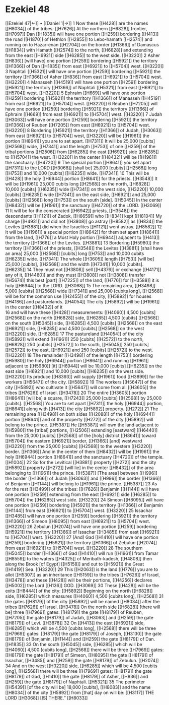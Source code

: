 # Ezekiel 48
[[Ezekiel 47|←]] • [[Daniel 1|→]]
1 Now these [[H428]] are the names [[H8034]] of the tribes: [[H7626]] At the northern [[H6828]] frontier, [[H7097]] Dan [[H1835]] will have one portion [[H259]] bordering [[H413]] the road [[H1870]] of Hethlon [[H2855]] to Lebo-hamath [[H2574]] and running on  to Hazar-enan [[H2704]] on the border [[H1366]] of Damascus [[H1834]] with Hamath [[H2574]] to the north, [[H6828]] and extending from the east [[H6921]] side [[H6285]] to the west side. [[H3220]] 
2 Asher [[H836]] [will have] one portion [[H259]] bordering [[H5921]] the territory [[H1366]] of Dan [[H1835]] from east [[H6921]] to [[H5704]] west. [[H3220]] 
3 Naphtali [[H5321]] will have one portion [[H259]] bordering [[H5921]] the territory [[H1366]] of Asher [[H836]] from east [[H6921]] to [[H5704]] west. [[H3220]] 
4 Manasseh [[H4519]] will have one portion [[H259]] bordering [[H5921]] the territory [[H1366]] of Naphtali [[H5321]] from east [[H6921]] to [[H5704]] west. [[H3220]] 
5 Ephraim [[H669]] will have one portion [[H259]] bordering [[H5921]] the territory [[H1366]] of Manasseh [[H4519]] from east [[H6921]] to [[H5704]] west. [[H3220]] 
6 Reuben [[H7205]] will have one portion [[H259]] bordering [[H5921]] the territory [[H1366]] of Ephraim [[H669]] from east [[H6921]] to [[H5704]] west. [[H3220]] 
7 Judah [[H3063]] will have one portion [[H259]] bordering [[H5921]] the territory [[H1366]] of Reuben [[H7205]] from east [[H6921]] to [[H5704]] west. [[H3220]] 
8 Bordering [[H5921]] the territory [[H1366]] of Judah, [[H3063]] from east [[H6921]] to [[H5704]] west, [[H3220]] will be [[H1961]] the portion [[H8641]] you are to set apart. [[H7311]] It will be 25,000 [cubits] [[H2568]] wide, [[H7341]] and the length [[H753]] of one [[H259]] of the tribal portions [[H2506]] from [[H6285]] the east [[H6921]] side [[H6285]] to [[H5704]] the west. [[H3220]] In the center [[H8432]] will be [[H1961]] the sanctuary. [[H4720]] 
9 The special portion [[H8641]] you set apart [[H7311]] to the LORD [[H3068]] [shall be] 25,000 [cubits] [[H2568]] long [[H753]] and 10,000 [cubits] [[H6235]] wide. [[H7341]] 
10 This will be [[H428]] the holy [[H6944]] portion [[H8641]] for the priests. [[H3548]] It will be [[H1961]] 25,000 cubits long [[H2568]] on the north, [[H6828]] 10,000 [cubits] [[H6235]] wide [[H7341]] on the west side, [[H3220]] 10,000 [cubits] [[H6235]] wide [[H7341]] on the east side, [[H6921]] and 25,000 [cubits] [[H2568]] long [[H753]] on the south [side]. [[H5045]] In the center [[H8432]] will be [[H1961]] the sanctuary [[H4720]] of the LORD. [[H3069]] 
11 It will be for the consecrated [[H6942]] priests, [[H3548]] the descendants [[H1121]] of Zadok, [[H6659]] who [[H834]] kept [[H8104]] My charge [[H4931]] and did not [[H3808]] go astray [[H8582]] as [[H834]] the Levites [[H3881]] did when the Israelites [[H1121]] went astray. [[H8582]] 
12 It will be [[H1961]] a special portion [[H8642]] for them  set apart [[H8641]] from the land, [[H776]] a Most Holy portion [[H6944]] adjacent to [[H413]] the territory [[H1366]] of the Levites. [[H3881]] 
13 Bordering [[H5980]] the territory [[H1366]] of the priests, [[H3548]] the Levites [[H3881]] [shall have an area] 25,000 [[H2568]] [cubits] long [[H753]] and 10,000 cubits [[H6235]] wide. [[H7341]] The whole [[H3605]] length [[H753]] [will be] 25,000 [cubits], [[H2568]] and the width [[H7341]] 10,000 [cubits]. [[H6235]] 
14 They must not [[H3808]] sell [[H4376]] or exchange [[H4171]] any of it, [[H4480]] and they must [[H3808]] not [[H3808]] transfer [[H5674]] this best [part] [[H7225]] of the land, [[H776]] for [[H3588]] it is holy [[H6944]] to the LORD. [[H3068]] 
15 The remaining area, [[H3498]] 5,000 [cubits] [[H2568]] wide [[H7341]] and 25,000 [cubits long], [[H2568]] will be for the common use [[H2455]] of the city, [[H5892]] for houses [[H4186]] and pasturelands. [[H4054]] The city [[H5892]] will be [[H1961]] in the center [[H8432]] of it  
16 and will have these [[H428]] measurements: [[H4060]] 4,500 [cubits] [[H2568]] on the north [[H6828]] side, [[H6285]] 4,500 [cubits] [[H2568]] on the south [[H5045]] side, [[H6285]] 4,500 [cubits] [[H2568]] on the east [[H6921]] side, [[H6285]] and 4,500 [cubits] [[H2568]] on the west [[H3220]] side. [[H6285]] 
17 The pastureland [[H4054]] of the city [[H5892]] will extend [[H1961]] 250 [cubits] [[H2572]] to the north, [[H6828]] 250 [cubits] [[H2572]] to the south, [[H5045]] 250 [cubits] [[H2572]] to the east, [[H6921]] and 250 [cubits] [[H2572]] to the west. [[H3220]] 
18 The remainder [[H3498]] of the length [[H753]] bordering [[H5980]] the holy [[H6944]] portion [[H8641]] and running [[H1961]] adjacent to [[H5980]] [it] [[H6944]] will be 10,000 [cubits] [[H6235]] on the east side [[H6921]] and 10,000 [cubits] [[H6235]] on the west side. [[H3220]] Its produce [[H8393]] will supply [[H1961]] food [[H3899]] for the workers [[H5647]] of the city. [[H5892]] 
19 The workers [[H5647]] of the city [[H5892]] who cultivate it [[H5647]] will come from all [[H3605]] the tribes [[H7626]] of Israel. [[H3478]] 
20 The entire [[H3605]] portion [[H8641]] [will be] a square, [[H7243]] 25,000 [cubits] [[H2568]] by 25,000 [cubits]. [[H2568]] You are to set apart [[H7311]] the holy [[H6944]] portion, [[H8641]] along with [[H413]] the city [[H5892]] property. [[H272]] 
21 The remaining area [[H3498]] on both sides [[H2088]] of the holy [[H6944]] portion [[H8641]] and of the property [[H272]] of the city [[H5892]] will belong to the prince. [[H5387]] He [[H5387]] will own the land adjacent to [[H5980]] the [tribal] portions, [[H2506]] extending [eastward] [[H6440]] from the 25,000 [cubits] [[H2568]] of the [holy] district [[H8641]] toward [[H5704]] the eastern [[H6921]] border, [[H1366]] [and] westward [[H3220]] from the 25,000 [cubits] [[H2568]] to the western [[H3220]] border. [[H1366]] And in the center of them [[H8432]] will be [[H1961]] the holy [[H6944]] portion [[H8641]] and the sanctuary [[H4720]] of the temple. [[H1004]] 
22 So for the Levitical [[H3881]] property [[H272]] and the city [[H5892]] property [[H272]] [will lie] in the center [[H8432]] of the area belonging to [[H1961]] the prince. [[H5387]] [The area] between [[H996]] the border [[H1366]] of Judah [[H3063]] and [[H996]] the border [[H1366]] of Benjamin [[H1144]] will belong to [[H1961]] the prince. [[H5387]] 
23 As for the rest [[H3499]] of the tribes: [[H7626]] Benjamin [[H1144]] will have one portion [[H259]] extending from the east [[H6921]] side [[H6285]] to [[H5704]] the [[H6285]] west side. [[H3220]] 
24 Simeon [[H8095]] will have one portion [[H259]] bordering [[H5921]] the territory [[H1366]] of Benjamin [[H1144]] from east [[H6921]] to [[H5704]] west. [[H3220]] 
25 Issachar [[H3485]] will have one portion [[H259]] bordering [[H5921]] the territory [[H1366]] of Simeon [[H8095]] from east [[H6921]] to [[H5704]] west. [[H3220]] 
26 Zebulun [[H2074]] will have one portion [[H259]] bordering [[H5921]] the territory [[H1366]] of Issachar [[H3485]] from east [[H6921]] to [[H5704]] west. [[H3220]] 
27 [And] Gad [[H1410]] will have one portion [[H259]] bordering [[H5921]] the territory [[H1366]] of Zebulun [[H2074]] from east [[H6921]] to [[H5704]] west. [[H3220]] 
28 The southern [[H5045]] border [[H1366]] of Gad [[H1410]] will run [[H1961]] from Tamar [[H8559]] to the waters [[H4325]] of Meribath-kadesh, [[H4808]] then along the Brook [of Egypt] [[H5158]] and out to [[H5921]] the Great [[H1419]] Sea. [[H3220]] 
29 This [[H2063]] is the land [[H776]] you are to allot [[H5307]] as an inheritance [[H5159]] to the tribes [[H7626]] of Israel, [[H3478]] and these [[H428]] will be their portions, [[H4256]] declares [[H5002]] the Lord [[H136]] GOD. [[H3069]] 
30 These [[H428]] will be the exits [[H8444]] of the city: [[H5892]] Beginning on the north [[H6828]] side, [[H6285]] which measures [[H4060]] 4,500 [cubits long], [[H2568]] 
31 the gates [[H8179]] of the city [[H5892]] will be named [[H8034]] after the tribes [[H7626]] of Israel. [[H3478]] On the north side [[H6828]] [there will be] three [[H7969]] gates: [[H8179]] the gate [[H8179]] of Reuben, [[H7205]] the gate [[H8179]] of Judah, [[H3063]] and [[H259]] the gate [[H8179]] of Levi. [[H3878]] 
32 On [[H413]] the east [[H6921]] side, [[H6285]] which will be 4,500 [cubits long], [[H2568]] there will be three [[H7969]] gates: [[H8179]] the gate [[H8179]] of Joseph, [[H3130]] the gate [[H8179]] of Benjamin, [[H1144]] and [[H259]] the gate [[H8179]] of Dan. [[H1835]] 
33 On the south [[H5045]] side, [[H6285]] which will be [[H4060]] 4,500 [cubits long], [[H2568]] there will be three [[H7969]] gates: [[H8179]] the gate [[H8179]] of Simeon, [[H8095]] the gate [[H8179]] of Issachar, [[H3485]] and [[H259]] the gate [[H8179]] of Zebulun. [[H2074]] 
34 And on the west [[H3220]] side, [[H6285]] which will be 4,500 [cubits long], [[H2568]] there will be three [[H7969]] gates: [[H8179]] the gate [[H8179]] of Gad, [[H1410]] the gate [[H8179]] of Asher, [[H836]] and [[H259]] the gate [[H8179]] of Naphtali. [[H5321]] 
35 The perimeter [[H5439]] [of the city will be] 18,000 [cubits], [[H8083]] and the name [[H8034]] of the city [[H5892]] from [that] day on will be: [[H3117]] THE LORD [[H3068]] [IS] THERE.” [[H8033]] 
